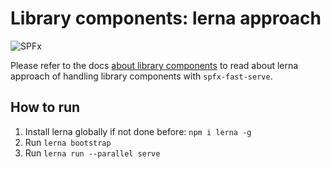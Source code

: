 # Library components: lerna approach

![SPFx](https://img.shields.io/badge/SPFx-1.13.0-green.svg)

Please refer to the docs [about library components](../../../docs/LibraryComponents.md) to read about lerna approach of handling library components with `spfx-fast-serve`.

## How to run

1. Install lerna globally if not done before: `npm i lerna -g`
2. Run `lerna bootstrap`
3. Run `lerna run --parallel serve`
